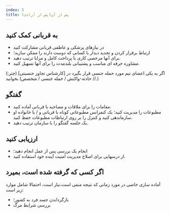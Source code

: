 ```yaml
---
index: 5
title: پس از آن(پس از آزادی)
---
```

## به قربانی کمک کنید

*   در نیازهای پزشکی و عاطفی قربانی مشارکت کنید
*   ارتباط برقرار کردن و تجدید دیدار با کسانی که دوست دارند را ممکن سازید؛
*   برای آنها مرخصی کاری با پرداخت کامل و مزایا ترتیب دهید.
*   مشاوره حرفه ای مناسب و پشتیبانی بلندمدت را برای آنها تسهیل کنید.

(اگر به یکی اعضای تیم مورد حمله جنسی قرار بگیرد در  [کارشناس تجاوز جنسیتی] (چتر: // حادثه-واکنش / حمله جنسی / متخصص) بخوانید.)

## گفتگو

*   مقامات را برای ملاقات و مصاحبه با قربانی آماده کنید.
*   مطبوعات را مدیریت کنید؛ یک کنفرانس مطبوعاتی کوتاه با قربانی و / یا خانواده او سازماندهی کنید و کنترل را بر روی ارتباطات مطبوعات حفظ کنید.
*   یک جلسه گفتگو را با سازمان ترتیب دهید.

## ارزیابی کنید

*   انجام یک بررسی پس از عمل انجام دهید؛
*   از درسهایی برای اصلاح مدیریت امنیت آینده خود استفاده کنید.

## اگر کسی که گرفته شده است، بمیرد

آماده سازی خاصی در مورد زمانی که نتیجه منفی است،نیاز است، احتمالا شامل موارد زیر است:

*   بازگرداندن جسد فرد به کشور؛
*   بررسی شرایط مرگ